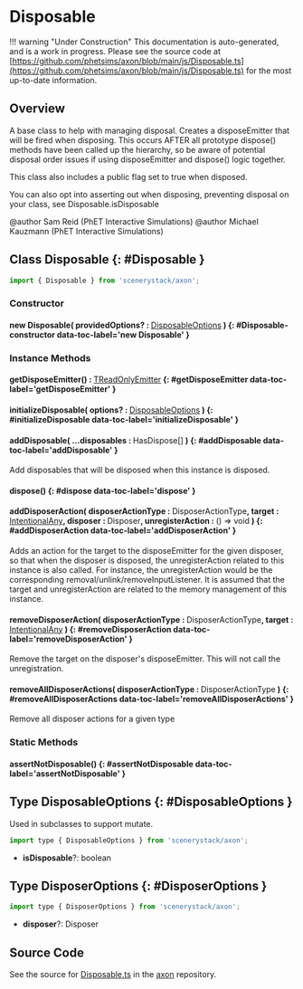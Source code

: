 # Disposable

!!! warning "Under Construction"
    This documentation is auto-generated, and is a work in progress. Please see the source code at
    [https://github.com/phetsims/axon/blob/main/js/Disposable.ts](https://github.com/phetsims/axon/blob/main/js/Disposable.ts) for the most up-to-date information.

## Overview

A base class to help with managing disposal. Creates a disposeEmitter that will be fired when disposing. This occurs
AFTER all prototype dispose() methods have been called up the hierarchy, so be aware of potential disposal order
issues if using disposeEmitter and dispose() logic together.

This class also includes a public flag set to true when disposed.

You can also opt into asserting out when disposing, preventing disposal on your class, see Disposable.isDisposable

@author Sam Reid (PhET Interactive Simulations)
@author Michael Kauzmann (PhET Interactive Simulations)

## Class Disposable {: #Disposable }


```js
import { Disposable } from 'scenerystack/axon';
```
### Constructor

#### new Disposable( providedOptions? : <span style="font-weight: 400;">[DisposableOptions](../axon/Disposable.md#DisposableOptions)</span> ) {: #Disposable-constructor data-toc-label='new Disposable' }

### Instance Methods

#### getDisposeEmitter() : <span style="font-weight: 400;">[TReadOnlyEmitter](../axon/TEmitter.md#TReadOnlyEmitter)</span> {: #getDisposeEmitter data-toc-label='getDisposeEmitter' }

#### initializeDisposable( options? : <span style="font-weight: 400;">[DisposableOptions](../axon/Disposable.md#DisposableOptions)</span> ) {: #initializeDisposable data-toc-label='initializeDisposable' }

#### addDisposable( ...disposables : <span style="font-weight: 400;">HasDispose[]</span> ) {: #addDisposable data-toc-label='addDisposable' }

Add disposables that will be disposed when this instance is disposed.

#### dispose() {: #dispose data-toc-label='dispose' }

#### addDisposerAction( disposerActionType : <span style="font-weight: 400;">DisposerActionType</span>, target : <span style="font-weight: 400;">[IntentionalAny](../phet-core/IntentionalAny.md)</span>, disposer : <span style="font-weight: 400;">Disposer</span>, unregisterAction : <span style="font-weight: 400;">() =&gt; <span style="color: hsla(calc(var(--md-hue) + 180deg),80%,40%,1);">void</span></span> ) {: #addDisposerAction data-toc-label='addDisposerAction' }

Adds an action for the target to the disposeEmitter for the given disposer, so that when the disposer is disposed,
the unregisterAction related to this instance is also called. For instance, the unregisterAction would be the
corresponding removal/unlink/removeInputListener.
It is assumed that the target and unregisterAction are related to the memory management of this instance.

#### removeDisposerAction( disposerActionType : <span style="font-weight: 400;">DisposerActionType</span>, target : <span style="font-weight: 400;">[IntentionalAny](../phet-core/IntentionalAny.md)</span> ) {: #removeDisposerAction data-toc-label='removeDisposerAction' }

Remove the target on the disposer's disposeEmitter. This will not call the unregistration.

#### removeAllDisposerActions( disposerActionType : <span style="font-weight: 400;">DisposerActionType</span> ) {: #removeAllDisposerActions data-toc-label='removeAllDisposerActions' }

Remove all disposer actions for a given type

### Static Methods

#### assertNotDisposable() {: #assertNotDisposable data-toc-label='assertNotDisposable' }



## Type DisposableOptions {: #DisposableOptions }


Used in subclasses to support mutate.

```js
import type { DisposableOptions } from 'scenerystack/axon';
```


- **isDisposable**?: <span style="color: hsla(calc(var(--md-hue) + 180deg),80%,40%,1);">boolean</span>




## Type DisposerOptions {: #DisposerOptions }


```js
import type { DisposerOptions } from 'scenerystack/axon';
```


- **disposer**?: Disposer




## Source Code

See the source for [Disposable.ts](https://github.com/phetsims/axon/blob/main/js/Disposable.ts) in the [axon](https://github.com/phetsims/axon) repository.
